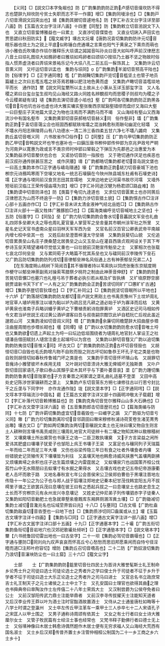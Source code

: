 <!-- { "loadSidebar": true } -->
　　【义同】□【説文□本字兔堀也】防【广韵集韵韵防正韵卢感切音燣坎防不得志也楚辞九辩坎防兮贫士失职而志不平一作廪】增□【集韵同墁涂也】□【集韵戸八切音滑説文囚突出也】壉【集韵其据切音遽地名】防【字汇补古文台字注详至部八画】防【玉篇古文台字注详八画】十四壍【同堑】防【集韵敕立切音湁説文下入也　又直立切音蛰博雅益也一曰累土　又直渉切音偞垫也　又直业切誗入声田实也贾思勰曰秋田防实】【籀文臧字】壎古文坃壦【唐韵况袁切集韵韵防许元切音暄乐器也烧土为之锐上平底似称锤白虎通壎之言熏也阳气于黄泉之下熏烝而萌也诗小雅伯氏吹壎亦作埙尔雅释乐大埙谓之嘂嘂音叫孙炎曰音大如叫呼声前汉律厯志八音土曰埙礼图埙大如鴈卵者曰雅埙如鸡卵者曰颂埙○按埙乃土器不坚之物故时俗指人惯弄虚浇者曰弄埙宋景祐乐记今大埙八孔二前五后一髹饰其上　又集韵许云切音熏义同　又吁运切音训盂也　集韵与埙同】【广韵集韵羊洳切音预高平陆也】防【俗墣字】□【正字通同墽】壏【广韵胡黤切集韵戸览切音槛坚土也管子地员篇纑土之次曰五壏五壏之状芬焉若糠以肥注地色黄而虚　又集韵卢瞰切音滥壏埮地平而长　通作防】壐【説文同玺壐所以主土故从土小篆从玉详玉部玺字注　又人名稷之弟曰台玺台玺生叔均见山海经又路火同姓名辨覩叔均而思稷子则叔均为稷之子今云稷弟疑有误】壝【集韵去演切音遣小垖也】壑【广韵呵各切集韵韵防正韵黑各切音沟也坑也谷也虚也诗大雅实墉实壑张衡西京赋谿壑错缪而盘纡又海曰大壑一曰巨壑庄子天地篇大坚之为物也注焉而不满酌马而不竭　又山海经有壑山又西海流沙中有国名壑市　又集韵黄郭切音获郝格切音赫义同　俗作壑非】壒【广韵集韵正韵于盖切音蔼尘合也班固西都赋轶埃壒之混浊韩愈秋雨聮句幽泥化轻壒　又不壒水丹阳志秣陵蒋山有八功德水一清二泠三香四柔五甘六净七不壒八蠲疴　又集韵丘盖切音嘅义同　六书故省作□俗作】□【同埾】压【广韵乌甲切集韵韵防正韵乙甲切音鸭説文坏也笮也塞补也一曰鎭压唐书栁仲郢传仲郢为京兆尹政号严眀为河南尹以寛惠为政或言不类京师时仲郢曰辇毂之下弹压为先郡邑之治惠爱为本　又集韵益渉切音嬮伏也合也　又诺协切音防一指按也　又于艳切通作厌足也疾恶也前汉叔孙通传朕甚压苦之　或作厌餍】壔【广韵都皓切集韵都老切音岛説文堡也一曰高土集韵本作□正字通与嶹岛隯通】壕【广韵集韵正韵胡刀切音豪城下池也栁宗元诗鴈鸣寒雨下空壕又地名一统志石壕鎭在今陜州陜县城东杜甫有石壕吏诗】壖【正字通与堧同前汉食货志田其宫壖地　又岸边地史记河渠书故尽河壖　又墙外短垣前汉临江王荣传侵庙壖为宫】增□【字汇补同途汉犍为杨君颂□路歮难】防【集韵谟中切音防泽也】防【类篇于龟切九逹道也　又求位切音匮累土也亦同篑后汉律厯志为山而不终逾乎一防】□【集韵力渉切音猎土貌】□【集韵懫古作□注详心部十五画亦作□】□【字汇补音未详太清金液神气经北岳姓□】□【集韵熟古作□注详火部十一画又牲体广雅豚脸□也】□【篇海类编呼览切音喊地土之坚也】十五防【俗廛字】□【同坠】垒【广韵力轨切集韵韵会鲁水切音藟説文军垒也礼曲礼四郊多垒卿大夫之辱也周礼夏官量人掌营军之垒舎量其市朝州涂军社之所里　又星名史记天官书虚南众星曰羽林天军军西为垒　又官名前汉百官公卿表武帝平南越内增七校中垒其一也　又姓后赵垒澄晋梓潼太守垒锡　又集韵艮斐切山貌　又伦追切音累畏垒山名庄子庚桑楚北居畏垒之山又玉垒山在灌县西唐贞观闲设关于其下岑参诗玉垒天晴望诸峰尽觉低又重也一曰壮貌前汉鲍宣传魁垒之士　又冢相次也张载七哀北邙何垒垒　又与累同荀子大略篇不忧其系垒也又与礌同前汉李陵传下垒石　又广韵吕防切集韵韵防列戌切音律郁垒神名风俗通上古有神荼郁垒兄弟二人】
　　【在东海度朔山桃树下简阅百其不循理者持以苇索执以饲虎张衡东京赋度朔作梗守以郁垒神荼副焉对操索苇腊祭夕桃符之制由此神荼音伸舒】圹【集韵韵防苦晃切音懭□也墓穴也礼檀弓吊于葬者必执引若从柩及圹皆执绋　又圹埌原野空廓貌贾谊新书天下圹圹一人有之又广韵集韵韵会正韵苦谤切同旷广□懬旷圹古通】增□【集韵亭歴切音狄堞也】□【字汇补同尘】□【集韵民坚切音眠所以平地也】十六垆【广韵落胡切集韵韵防龙都切音卢説文黑刚土也书禹贡豫州下土坟垆周礼地官草人埴垆用豕注以埴为黏以垆为疏吕览凡耕之道必始于垆为寡泽而后枯　又黄垆黄泉也淮南子兵略训蟠乎黄垆之下曹植责躬诗抱罪黄垆　又酒区史记司马相如传令文君当垆世説王戎过黄公酒垆谓客曰吾与叔夜嗣宗酣饮此垆自嵇阮亡后视此虽近邈若山河　又集韵凌如切音闾义同】壛【广韵集韵余廉切同檐楚辞大招曲屋歩壛注曲屋周閤也歩壛长砌也】壜【同墰】壝【广韵以水切集韵韵防愈水切音唯土埒也又集韵欲切遗上声起土为埒一曰坛边低垣围绕者为壝周礼地官封人掌设王之社壝潘岳借田赋封人壝宫注委土起堳埒以为宫也　又集韵以醉切音篲又广韵以追切集韵韵防夷佳切音惟义同】坏古文□【广韵集韵韵防正韵古坏切音怪毁也　又胡怪切音□自毁也毛氏韵增凡物不自败而毁之则古坏切如鲁恭王坏孔子宅之类是也物自败则胡怪切如春秋传鲁城门坏之类是也　又集韵乎乖切音怀坏隤山名　又胡罪切音瘣诗小雅譬彼坏木疾用无枝　又叶胡对切音溃诗大雅无俾城坏无独斯畏　又卟户恢切音回家语孔子歌曰泰山其頽乎梁木其坏乎与下萎卟萎音哀】垄【广韵力踵切集韵韵防鲁勇切音陇冢也子方言秦晋之闲冢谓之垄礼曲礼适墓不登垄　又田中高处史记陈渉世家辍耕而之垄上　又集韵卢东切音笼东方朔七谏修往古以行恩兮封比干之丘垄与下同字叶　亦作龙通作陇】垅【説文垄本字】□【正字通同堮】□【説文埻本字埻端流沙中国名】壡【王篇古文壡字注详又部十四画明冲敬太子载壡】增□【字汇补落代切音赖博雅益也】防【集韵克角切音觉尔雅释山山多大石确也】□【字汇补古文垔字注详六画】坜【五音集韵郎击切音歴坑也】□【篇海类编与防同】十七防【广韵许羁切集韵虚宜切音羲毁也一曰巇字之譌　又广韵驱为切音亏义同】壣【广韵力珍切集韵离珍切音邻蔬田曰壣宋穆修秋浦诗荷芰卷生渚芜菁秀出壣】壤古文□【广韵如两切集韵汝两切音穰説文柔土也无块曰壤又物自生则言土人耕种则言壤书禹贡咸则三壤周礼地官大司徒辨十有二壤之物知其种以敎稼穑树艺　又壤奠壤土所出奠贽也书康王之诰一二臣卫敢执壤奠　又子方言梁益之闲所爱讳其肥盛曰壤壤子犹爱子也邹阳上呉王书壤子王梁　又富足也与穰同列子天瑞篇一年而给二年而足三年大壤　又伤也谷梁传隐三年日有食之吐者外壤食者内壤　又纷错貌史记货殖传天下壤壤皆为利往　又盖壤天地也韩愈诗威风挟惠气盖壤两劘拂　又烦壤粪埽之余积也庄子达生篇烦壤之内雷霆居之　又蚁壤泉穴也战国策齐桓公伐孤竹山中无水隰朋曰去蚁壤寸有水掘之果得水　又击壤古戏也史记五帝纪帝游康衢老人击坏而歌于路　又地名春秋宣七年公会晋侯宋公卫侯郑伯曹伯于黑壤注晋地左传隐十一年公之为公子也与郑人战于狐壤注郑地史记秦本纪甘茂伐韩宜阳五月不拔樗里子谮之王欲罢兵茂曰息壤在彼王曰有之悉起兵拔之一曰息壤坌土也路史息生之土长而不穷栁宗元有永州龙兴寺息壤记　又姓史记仲尼弟子列传壤驷赤字子徒秦人　又集韵如阳切音勷肥土也急就章墼絫廥厩库东厢屛厕溷浑粪圡壤】□【广韵锄减切集韵士减切音瀺兆名也坛域茔界皆曰兆】十八□【与壅同】□古文塌【广韵杜盍切集韵敌盍切音沓堕也一曰地下也】□【集韵质渉切同□盎属或从土】壦【玉篇古文壎字注详十四画】【集韵与□同】□【正字通古文寅字注详宀部八画】增□【字汇补古文嚚字注详口部十五画】十九□【正字通塞本字】二十壧【广韵五衔切集韵鱼衔切音岩地穴也汉郊祀歌壧处倾听】□【正字通塾本字】□【説文墩本字】壨【六书统鲁回切雷出地也一曰古垒字】二十一坝【集韵必驾切音霸堰也】□【正字通与壅防□同刘向九叹声哀哀而怀高丘兮心愁愁而思旧邦愿乘闲而自恃兮径淫曀而道□注邦叶府容切】增防【集韵丘召切音嘺高也】二十二防【广韵奴浪切集韵乃浪切音瀼坱防尘也一曰土窟】三十六□【籀文尘字】

　　士部
　　士【广韵集韵韵防鉏里切音仕四民士为首诗大雅誉髦斯士礼王制命乡论秀士升之司徒曰选士司徒论选士之秀者升之学曰俊士升于司徒者不征于乡升于学者不征于司徒曰造士大乐正论造士之秀者升之司马曰进士　又官总名书立政庶常吉士礼王制天子之元士诸侯之上士中士下士　又孔安国曰士理官也欲得其曲之理也书舜典帝曰臯陶汝作士左传僖二十八年士荣爲大士　又汉制尝爵为公侯夺免者曰公士　又前汉邹阳传武力鼎士注能举鼎者　又前汉李寻传拔擢天士注能知天道者　又后汉李业传王莽以叶为酒士注时官酤酒故置酒士　又侍从之士通鉴唐杜如晦等十八学士时谓之登瀛州　又士卒左传丘甲注革车一乘甲士三人歩卒七十二人宋语孔子之宋匡人以甲士围之　又男子通称诗周颂有依其士　又女之有士行者曰女士诗大雅厘尔女士　又管子牧民篇有士经注士事也经常也　又梵书释子勤佛行者曰德士无上士　又俗塐神像曰木居士韩愈诗偶然题作木居士便有无穷求福人又山海经大荒西有国名淑士　又士乡后汉郑传昔齐置士乡注管仲相桓公制国为二十一乡工商之乡六士乡十】
